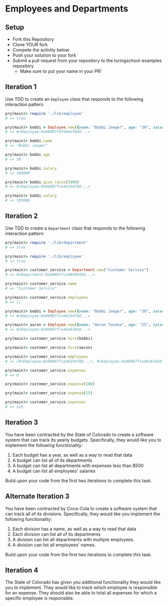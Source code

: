 # Employees and Departments

## Setup

* Fork this Repository
* Clone YOUR fork
* Compete the activity below
* Push your solution to your fork
* Submit a pull request from your repository to the turingschool-examples repository
  * Make sure to put your name in your PR!

## Iteration 1

Use TDD to create an `Employee` class that responds to the following interaction pattern.

```ruby
pry(main)> require './lib/employee'
# => true

pry(main)> bobbi = Employee.new({name: "Bobbi Jaeger", age: "30", salary: "$100000"})
# => #<Employee:0x00007fdfd48af848...>

pry(main)> bobbi.name
# => "Bobbi Jaeger"

pry(main)> bobbi.age
# => 30

pry(main)> bobbi.salary
# => 100000

pry(main)> bobbi.give_raise(5000)
# => #<Employee:0x00007fce46194788...>

pry(main)> bobbi.salary
# => 105000
```

## Iteration 2

Use TDD to create a `Department` class that responds to the following interaction pattern:

```ruby
pry(main)> require './lib/department'
# => true

pry(main)> require './lib/employee'
# => true

pry(main)> customer_service = Department.new("Customer Service")    
# => #<Department:0x00007fce46993d58...>

pry(main)> customer_service.name
# => "Customer Service"

pry(main)> customer_service.employees
# => []

pry(main)> bobbi = Employee.new({name: "Bobbi Jaeger", age: "30", salary: "100000"})
# => #<Employee:0x00007fce46194788...>

pry(main)> aaron = Employee.new({name: "Aaron Tanaka", age: "25", salary: "90000"})  
# => #<Employee:0x00007fce46a610a0...>

pry(main)> customer_service.hire(bobbi)

pry(main)> customer_service.hire(aaron)    

pry(main)> customer_service.employees
# => [#<Employee:0x00007fce46194788...>, #<Employee:0x00007fce46a610a0...>]

pry(main)> customer_service.expenses
# => 0

pry(main)> customer_service.expense(100)

pry(main)> customer_service.expense(25)    

pry(main)> customer_service.expenses
# => 125
```

## Iteration 3

You have been contracted by the State of Colorado to create a software system that can track its yearly budgets. Specifically, they would like you to implement the following functionality:

1. Each budget has a year, as well as a way to read that data
2. A budget can list all of its departments
3. A budget can list all departments with expenses less than $500
4. A budget can list all employees' salaries

Build upon your code from the first two iterations to complete this task.

## Alternate Iteration 3

You have been contracted by Coca-Cola to create a software system that can track all of its divisions. Specifically, they would like you implement the following functionality:

1. Each division has a name, as well as a way to read that data
2. Each division can list all of its departments
3. A division can list all departments with multiple employees.
4. A division can list all employees' names.

Build upon your code from the first two iterations to complete this task.

## Iteration 4

The State of Colorado has given you additional functionality they would like you to implement. They would like to track which employee is responsible for an expense. They should also be able to total all expenses for which a specific employee is responsible.
